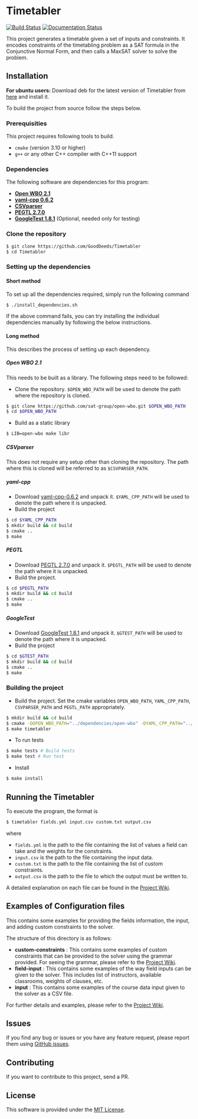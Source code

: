 # Timetabler

[![Build Status](https://travis-ci.com/GoodDeeds/Timetabler.svg?branch=master)](https://travis-ci.com/GoodDeeds/Timetabler)
[![Documentation Status](https://readthedocs.org/projects/timetabler/badge/?version=master)](https://timetabler.readthedocs.io/en/development/?badge=development)

This project generates a timetable given a set of inputs and constraints. It encodes constraints of the timetabling problem as a SAT formula in the Conjunctive Normal Form, and then calls a MaxSAT solver to solve the problem.

## Installation

**For ubuntu users:** Download deb for the latest version of Timetabler from [here](https://github.com/GoodDeeds/Timetabler/releases) and install it.

To build the project from source follow the steps below.

### Prerequisities

This project requires following tools to build.
* `cmake` (version 3.10 or higher)
* `g++` or any other C++ compiler with C++11 support

### Dependencies

The following software are dependencies for this program:
* [**Open WBO 2.1**](https://github.com/sat-group/open-wbo/commit/12382e61b0230f7406900b365a4fddc73194c970)
* [**yaml-cpp 0.6.2**](https://github.com/jbeder/yaml-cpp/releases/tag/yaml-cpp-0.6.2)
* [**CSVparser**](https://github.com/MyBoon/CSVparser/tree/540e3e2f46b77ea8178f90910a165695cbb6cc12)
* [**PEGTL 2.7.0**](https://github.com/taocpp/PEGTL/releases/tag/2.7.0)
* [**GoogleTest 1.8.1**](https://github.com/google/googletest/releases/tag/release-1.8.1) (Optional, needed only for testing)

### Clone the repository

```bash
$ git clone https://github.com/GoodDeeds/Timetabler
$ cd Timetabler
```

### Setting up the dependencies

#### Short method

To set up all the dependencies required, simply run the following command
```bash
$ ./install_dependencies.sh
```
If the above command fails, you can try installing the individual dependencies manually by following the below instructions.

#### Long method

This describes the process of setting up each dependency.

##### Open WBO 2.1

This needs to be built as a library. The following steps need to be followed:
* Clone the repository. `$OPEN_WBO_PATH` will be used to denote the path where the repository is cloned.
```bash
$ git clone https://github.com/sat-group/open-wbo.git $OPEN_WBO_PATH
$ cd $OPEN_WBO_PATH
```
* Build as a static library
```bash
$ LIB=open-wbo make libr
```

##### CSVparser

This does not require any setup other than cloning the repository. The path where this is cloned will be referred to as `$CSVPARSER_PATH`.

##### yaml-cpp

* Download [yaml-cpp-0.6.2](https://github.com/jbeder/yaml-cpp/archive/yaml-cpp-0.6.2.tar.gz) and unpack it. `$YAML_CPP_PATH` will be used to denote the path where it is unpacked.
* Build the project
```bash
$ cd $YAML_CPP_PATH
$ mkdir build && cd build
$ cmake ..
$ make
```

##### PEGTL

* Download [PEGTL 2.7.0](https://github.com/taocpp/PEGTL/archive/2.7.0.tar.gz) and unpack it. `$PEGTL_PATH` will be used to denote the path where it is unpacked.
* Build the project.
```bash
$ cd $PEGTL_PATH
$ mkdir build && cd build
$ cmake ..
$ make
```

##### GoogleTest

* Download [GoogleTest 1.8.1](https://github.com/google/googletest/releases/tag/release-1.8.1) and unpack it. `$GTEST_PATH` will be used to denote the path where it is unpacked.
* Build the project
```bash
$ cd $GTEST_PATH
$ mkdir build && cd build
$ cmake ..
$ make
```

### Building the project

* Build the project. Set the cmake variables `OPEN_WBO_PATH`, `YAML_CPP_PATH`, `CSVPARSER_PATH` and `PEGTL_PATH` appropriately.
```bash
$ mkdir build && cd build
$ cmake -DOPEN_WBO_PATH="../dependencies/open-wbo" -DYAML_CPP_PATH="../dependencies/yaml-cpp-yaml-cpp-0.6.2" -DCSVPARSER_PATH="../dependencies/CSVparser" -DPEGTL_PATH="../dependencies/PEGTL-2.7.0" -DGTEST_PATH="../dependencies/googletest-release-1.8.1" ..
$ make timetabler
```
* To run tests
```bash
$ make tests # Build tests
$ make test # Run test
```
* Install
```bash
$ make install
```

## Running the Timetabler
To execute the program, the format is
```bash
$ timetabler fields.yml input.csv custom.txt output.csv
```
where
* `fields.yml` is the path to the file containing the list of values a field can take and the weights for the constraints.
* `input.csv` is the path to the file containing the input data.
* `custom.txt` is the path to the file containing the list of custom constraints.
* `output.csv` is the path to the file to which the output must be written to.

A detailed explanation on each file can be found in the [Project Wiki](https://github.com/GoodDeeds/Timetabler/wiki).

## Examples of Configuration files

This contains some examples for providing the fields information, the input, and adding custom constraints to the solver.

The structure of this directory is as follows:
* **custom-constraints** : 
This contains some examples of custom constraints that can be provided to the solver using the grammar provided. For seeing the grammar, please refer to the [Project Wiki](https://github.com/GoodDeeds/Timetabler/wiki).
* **field-input** : 
This contains some examples of the way field inputs can be given to the solver. This includes list of instructors, available classrooms, weights of clauses, etc.
* **input** : 
This contains some examples of the course data input given to the solver as a CSV file.

For further details and examples, please refer to the [Project Wiki](https://github.com/GoodDeeds/Timetabler/wiki).

## Issues

If you find any bug or issues or you have any feature request, please report them using [GitHub issues](https://github.com/GoodDeeds/Timetabler/issues).

## Contributing

If you want to contribute to this project, send a PR.

## License

This software is provided under the [MIT License](LICENSE).
